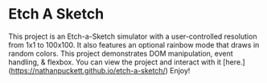 # Etch A Sketch

This project is an Etch-a-Sketch simulator with a user-controlled resolution from 1x1 to 100x100. It also features an optional rainbow mode that draws in random colors. This project demonstrates DOM manipulation, event handling, & flexbox. You can view the project and interact with it [here.] (https://nathanpuckett.github.io/etch-a-sketch/) Enjoy!